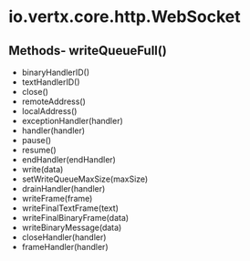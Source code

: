 # io.vertx.core.http.WebSocket
## Methods- writeQueueFull()
- binaryHandlerID()
- textHandlerID()
- close()
- remoteAddress()
- localAddress()
- exceptionHandler(handler)
- handler(handler)
- pause()
- resume()
- endHandler(endHandler)
- write(data)
- setWriteQueueMaxSize(maxSize)
- drainHandler(handler)
- writeFrame(frame)
- writeFinalTextFrame(text)
- writeFinalBinaryFrame(data)
- writeBinaryMessage(data)
- closeHandler(handler)
- frameHandler(handler)
